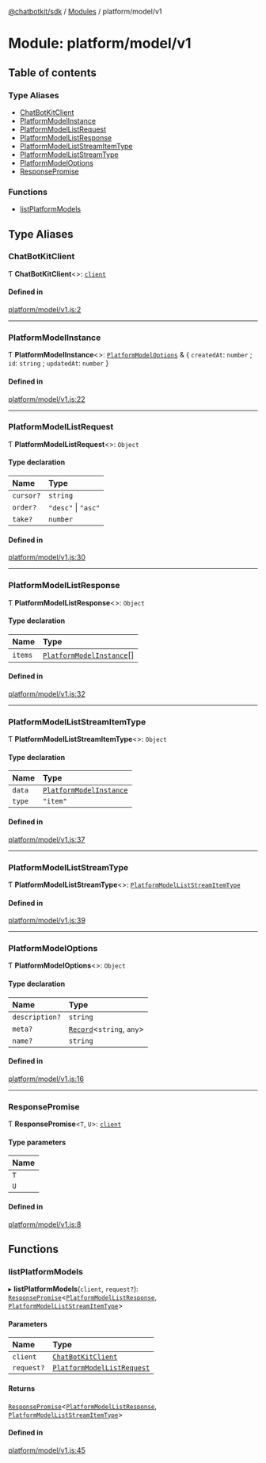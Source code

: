 [@chatbotkit/sdk](../README.md) / [Modules](../modules.md) / platform/model/v1

# Module: platform/model/v1

## Table of contents

### Type Aliases

- [ChatBotKitClient](platform_model_v1.md#chatbotkitclient)
- [PlatformModelInstance](platform_model_v1.md#platformmodelinstance)
- [PlatformModelListRequest](platform_model_v1.md#platformmodellistrequest)
- [PlatformModelListResponse](platform_model_v1.md#platformmodellistresponse)
- [PlatformModelListStreamItemType](platform_model_v1.md#platformmodelliststreamitemtype)
- [PlatformModelListStreamType](platform_model_v1.md#platformmodelliststreamtype)
- [PlatformModelOptions](platform_model_v1.md#platformmodeloptions)
- [ResponsePromise](platform_model_v1.md#responsepromise)

### Functions

- [listPlatformModels](platform_model_v1.md#listplatformmodels)

## Type Aliases

### ChatBotKitClient

Ƭ **ChatBotKitClient**\<\>: [`client`](client.md)

#### Defined in

[platform/model/v1.js:2](https://github.com/chatbotkit/node-sdk/blob/main/packages/sdk/src/platform/model/v1.js#L2)

___

### PlatformModelInstance

Ƭ **PlatformModelInstance**\<\>: [`PlatformModelOptions`](platform_model_v1.md#platformmodeloptions) & \{ `createdAt`: `number` ; `id`: `string` ; `updatedAt`: `number`  }

#### Defined in

[platform/model/v1.js:22](https://github.com/chatbotkit/node-sdk/blob/main/packages/sdk/src/platform/model/v1.js#L22)

___

### PlatformModelListRequest

Ƭ **PlatformModelListRequest**\<\>: `Object`

#### Type declaration

| Name | Type |
| :------ | :------ |
| `cursor?` | `string` |
| `order?` | ``"desc"`` \| ``"asc"`` |
| `take?` | `number` |

#### Defined in

[platform/model/v1.js:30](https://github.com/chatbotkit/node-sdk/blob/main/packages/sdk/src/platform/model/v1.js#L30)

___

### PlatformModelListResponse

Ƭ **PlatformModelListResponse**\<\>: `Object`

#### Type declaration

| Name | Type |
| :------ | :------ |
| `items` | [`PlatformModelInstance`](platform_model_v1.md#platformmodelinstance)[] |

#### Defined in

[platform/model/v1.js:32](https://github.com/chatbotkit/node-sdk/blob/main/packages/sdk/src/platform/model/v1.js#L32)

___

### PlatformModelListStreamItemType

Ƭ **PlatformModelListStreamItemType**\<\>: `Object`

#### Type declaration

| Name | Type |
| :------ | :------ |
| `data` | [`PlatformModelInstance`](platform_model_v1.md#platformmodelinstance) |
| `type` | ``"item"`` |

#### Defined in

[platform/model/v1.js:37](https://github.com/chatbotkit/node-sdk/blob/main/packages/sdk/src/platform/model/v1.js#L37)

___

### PlatformModelListStreamType

Ƭ **PlatformModelListStreamType**\<\>: [`PlatformModelListStreamItemType`](platform_model_v1.md#platformmodelliststreamitemtype)

#### Defined in

[platform/model/v1.js:39](https://github.com/chatbotkit/node-sdk/blob/main/packages/sdk/src/platform/model/v1.js#L39)

___

### PlatformModelOptions

Ƭ **PlatformModelOptions**\<\>: `Object`

#### Type declaration

| Name | Type |
| :------ | :------ |
| `description?` | `string` |
| `meta?` | [`Record`]( https://www.typescriptlang.org/docs/handbook/utility-types.html#recordkeys-type )\<`string`, `any`\> |
| `name?` | `string` |

#### Defined in

[platform/model/v1.js:16](https://github.com/chatbotkit/node-sdk/blob/main/packages/sdk/src/platform/model/v1.js#L16)

___

### ResponsePromise

Ƭ **ResponsePromise**\<`T`, `U`\>: [`client`](client.md)

#### Type parameters

| Name |
| :------ |
| `T` |
| `U` |

#### Defined in

[platform/model/v1.js:8](https://github.com/chatbotkit/node-sdk/blob/main/packages/sdk/src/platform/model/v1.js#L8)

## Functions

### listPlatformModels

▸ **listPlatformModels**(`client`, `request?`): [`ResponsePromise`](../classes/client.ResponsePromise.md)\<[`PlatformModelListResponse`](platform_model_v1.md#platformmodellistresponse), [`PlatformModelListStreamItemType`](platform_model_v1.md#platformmodelliststreamitemtype)\>

#### Parameters

| Name | Type |
| :------ | :------ |
| `client` | [`ChatBotKitClient`](../classes/client.ChatBotKitClient.md) |
| `request?` | [`PlatformModelListRequest`](platform_model_v1.md#platformmodellistrequest) |

#### Returns

[`ResponsePromise`](../classes/client.ResponsePromise.md)\<[`PlatformModelListResponse`](platform_model_v1.md#platformmodellistresponse), [`PlatformModelListStreamItemType`](platform_model_v1.md#platformmodelliststreamitemtype)\>

#### Defined in

[platform/model/v1.js:45](https://github.com/chatbotkit/node-sdk/blob/main/packages/sdk/src/platform/model/v1.js#L45)
